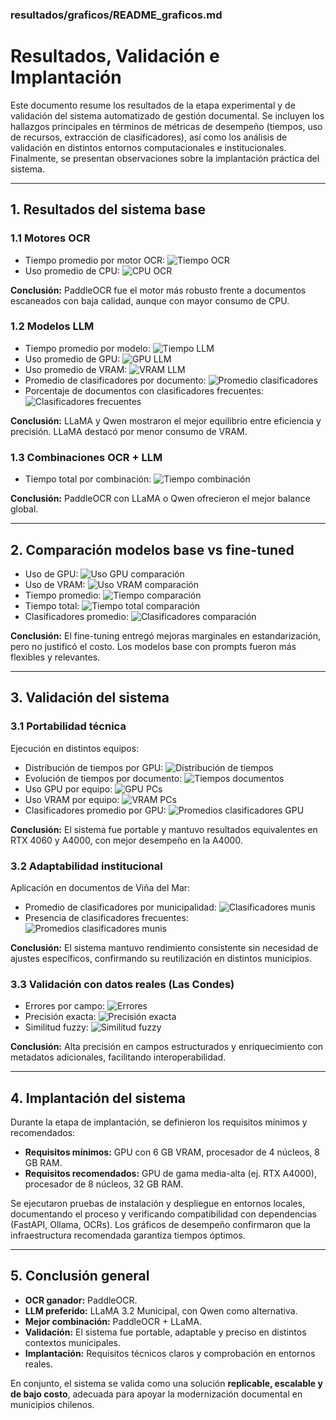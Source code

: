 ### resultados/graficos/README\_graficos.md

# Resultados, Validación e Implantación

Este documento resume los resultados de la etapa experimental y de validación del sistema automatizado de gestión documental. Se incluyen los hallazgos principales en términos de métricas de desempeño (tiempos, uso de recursos, extracción de clasificadores), así como los análisis de validación en distintos entornos computacionales e institucionales. Finalmente, se presentan observaciones sobre la implantación práctica del sistema.

---

## 1. Resultados del sistema base

### 1.1 Motores OCR

* Tiempo promedio por motor OCR:
  ![Tiempo OCR](./tiempo_promedio_ocr.png)
* Uso promedio de CPU:
  ![CPU OCR](./uso_promedio_cpu_ocr.png)

**Conclusión:** PaddleOCR fue el motor más robusto frente a documentos escaneados con baja calidad, aunque con mayor consumo de CPU.

### 1.2 Modelos LLM

* Tiempo promedio por modelo:
  ![Tiempo LLM](./tiempo_promedio_ejecucion_llm.png)
* Uso promedio de GPU:
  ![GPU LLM](./uso_promedio_gpu_llm.png)
* Uso promedio de VRAM:
  ![VRAM LLM](./uso_promedio_vram_llm.png)
* Promedio de clasificadores por documento:
  ![Promedio clasificadores](./promedio_llaves_llm.png)
* Porcentaje de documentos con clasificadores frecuentes:
  ![Clasificadores frecuentes](./porcentaje_clasificadores_llm.png)

**Conclusión:** LLaMA y Qwen mostraron el mejor equilibrio entre eficiencia y precisión. LLaMA destacó por menor consumo de VRAM.

### 1.3 Combinaciones OCR + LLM

* Tiempo total por combinación:
  ![Tiempo combinación](./tiempo_total_promedio_combinacion.png)

**Conclusión:** PaddleOCR con LLaMA o Qwen ofrecieron el mejor balance global.

---

## 2. Comparación modelos base vs fine-tuned

* Uso de GPU:
  ![Uso GPU comparación](./uso_gpu_comparacion.png)
* Uso de VRAM:
  ![Uso VRAM comparación](./vram_comparacion.png)
* Tiempo promedio:
  ![Tiempo comparación](./Tiempo_promedio_comparacion.png)
* Tiempo total:
  ![Tiempo total comparación](./tiempo_total_comparacion.png)
* Clasificadores promedio:
  ![Clasificadores comparación](./cantidad_llaves_comparacion.png)

**Conclusión:** El fine-tuning entregó mejoras marginales en estandarización, pero no justificó el costo. Los modelos base con prompts fueron más flexibles y relevantes.

---

## 3. Validación del sistema

### 3.1 Portabilidad técnica

Ejecución en distintos equipos:

* Distribución de tiempos por GPU:
  ![Distribución de tiempos](./distribucion_tiempos_pcs.png)
* Evolución de tiempos por documento:
  ![Tiempos documentos](./tiempos_pordocumentos.png)
* Uso GPU por equipo:
  ![GPU PCs](./gpu_pcs.png)
* Uso VRAM por equipo:
  ![VRAM PCs](./vram_pcs.png)
* Clasificadores promedio por GPU:
  ![Promedios clasificadores GPU](./llaves_promedios_pcs.png)

**Conclusión:** El sistema fue portable y mantuvo resultados equivalentes en RTX 4060 y A4000, con mejor desempeño en la A4000.

### 3.2 Adaptabilidad institucional

Aplicación en documentos de Viña del Mar:

* Promedio de clasificadores por municipalidad:
  ![Clasificadores munis](./clasificadores_munis.png)
* Presencia de clasificadores frecuentes:
  ![Promedios clasificadores munis](./promedios_clasificadores_munis.png)

**Conclusión:** El sistema mantuvo rendimiento consistente sin necesidad de ajustes específicos, confirmando su reutilización en distintos municipios.

### 3.3 Validación con datos reales (Las Condes)

* Errores por campo:
  ![Errores](./errores_vacios.png)
* Precisión exacta:
  ![Precisión exacta](./precision_exacta.png)
* Similitud fuzzy:
  ![Similitud fuzzy](./similitud_fuzzy.png)

**Conclusión:** Alta precisión en campos estructurados y enriquecimiento con metadatos adicionales, facilitando interoperabilidad.

---

## 4. Implantación del sistema

Durante la etapa de implantación, se definieron los requisitos mínimos y recomendados:

* **Requisitos mínimos:** GPU con 6 GB VRAM, procesador de 4 núcleos, 8 GB RAM.
* **Requisitos recomendados:** GPU de gama media-alta (ej. RTX A4000), procesador de 8 núcleos, 32 GB RAM.

Se ejecutaron pruebas de instalación y despliegue en entornos locales, documentando el proceso y verificando compatibilidad con dependencias (FastAPI, Ollama, OCRs). Los gráficos de desempeño confirmaron que la infraestructura recomendada garantiza tiempos óptimos.

---

## 5. Conclusión general

* **OCR ganador:** PaddleOCR.
* **LLM preferido:** LLaMA 3.2 Municipal, con Qwen como alternativa.
* **Mejor combinación:** PaddleOCR + LLaMA.
* **Validación:** El sistema fue portable, adaptable y preciso en distintos contextos municipales.
* **Implantación:** Requisitos técnicos claros y comprobación en entornos reales.

En conjunto, el sistema se valida como una solución **replicable, escalable y de bajo costo**, adecuada para apoyar la modernización documental en municipios chilenos.
